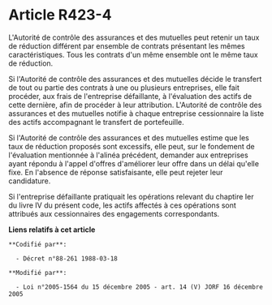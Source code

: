 # Article R423-4

L'Autorité de contrôle des assurances et des mutuelles peut retenir un taux de réduction différent par ensemble de contrats
présentant les mêmes caractéristiques. Tous les contrats d'un même ensemble ont le même taux de réduction.

Si l'Autorité de contrôle des assurances et des mutuelles décide le transfert de tout ou partie des contrats à une ou
plusieurs entreprises, elle fait procéder, aux frais de l'entreprise défaillante, à l'évaluation des actifs de cette
dernière, afin de procéder à leur attribution. L'Autorité de contrôle des assurances et des mutuelles notifie à chaque
entreprise cessionnaire la liste des actifs accompagnant le transfert de portefeuille.

Si l'Autorité de contrôle des assurances et des mutuelles estime que les taux de réduction proposés sont excessifs, elle
peut, sur le fondement de l'évaluation mentionnée à l'alinéa précédent, demander aux entreprises ayant répondu à l'appel
d'offres d'améliorer leur offre dans un délai qu'elle fixe. En l'absence de réponse satisfaisante, elle peut rejeter leur
candidature.

Si l'entreprise défaillante pratiquait les opérations relevant du chaptire Ier du livre IV du présent code, les actifs
affectés à ces opérations sont attribués aux cessionnaires des engagements correspondants.

**Liens relatifs à cet article**

	**Codifié par**:

	  - Décret n°88-261 1988-03-18

	**Modifié par**:

	  - Loi n°2005-1564 du 15 décembre 2005 - art. 14 (V) JORF 16 décembre 2005
